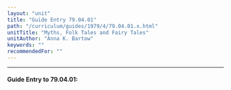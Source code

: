 ```yaml
---
layout: "unit"
title: "Guide Entry 79.04.01"
path: "/curriculum/guides/1979/4/79.04.01.x.html"
unitTitle: "Myths, Folk Tales and Fairy Tales"
unitAuthor: "Anna K. Bartow"
keywords: ""
recommendedFor: ""
---
```

<body>
<hr/>
<h4>
Guide Entry to 79.04.01:
</h4>
</body>